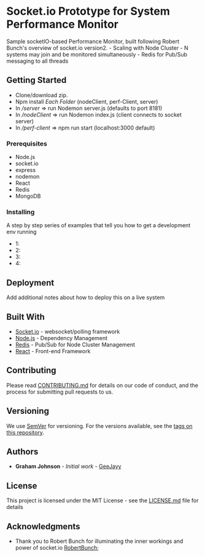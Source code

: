 # Socket.io Prototype for System Performance Monitor

Sample socketIO-based Performance Monitor, built following Robert Bunch's overview of socket.io version2.
    - Scaling with Node Cluster
        - N systems may join and be monitored simultaneously
    - Redis for Pub/Sub messaging to all threads

## Getting Started

- Clone/download zip. 
- Npm install *Each Folder* (nodeClient, perf-Client, server)
- In */server* => run Nodemon server.js (defaults to port 8181)
- In */nodeClient* => run Nodemon index.js (client connects to socket server)
- In */perf-client* => npm run start (localhost:3000 default)

### Prerequisites

- Node.js 
- socket.io
- express 
- nodemon
- React
- Redis
- MongoDB

### Installing

A step by step series of examples that tell you how to get a development env running

- 1:
- 2:
- 3: 
- 4: 


## Deployment

Add additional notes about how to deploy this on a live system

## Built With

* [Socket.io](http://socket.io/docs) - websocket/polling framework
* [Node.js](https://nodejs.org/en/) - Dependency Management
* [Redis](https://redislabs.com) - Pub/Sub for Node Cluster Management
* [React](https://reactjs.org) - Front-end Framework

## Contributing

Please read [CONTRIBUTING.md](https://gist.github.com/PurpleBooth/b24679402957c63ec426) for details on our code of conduct, and the process for submitting pull requests to us.

## Versioning

We use [SemVer](http://semver.org/) for versioning. For the versions available, see the [tags on this repository](https://github.com/your/project/tags). 

## Authors

* **Graham Johnson** - *Initial work* - [GeeJayy](https://github.com/geejayy)

## License

This project is licensed under the MIT License - see the [LICENSE.md](LICENSE.md) file for details

## Acknowledgments

* Thank you to Robert Bunch for illuminating the inner workings and power of socket.io [RobertBunch](https://github.com/robertbunch);
